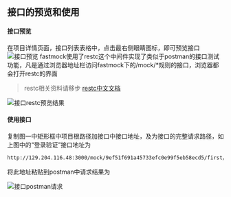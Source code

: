 ## 接口的预览和使用
#### 接口预览
在项目详情页面，接口列表表格中，点击最右侧眼睛图标，即可预览接口
![接口预览](http://fastmock.cn-bj.ufileos.com/fastmock-api-use.png)
fastmock使用了restc这个中间件实现了类似于postman的接口测试功能，凡是通过浏览器地址栏访问fastmock下的/mock/*规则的接口，浏览器都会打开restc的界面
> restc相关资料请移步 [restc中文文档](https://elemefe.github.io/restc/intro/)

![接口restc预览结果](http://fastmock.cn-bj.ufileos.com/fastmock-restc.png)

#### 使用接口
复制图一中矩形框中项目根路径加接口中接口地址，及为接口的完整请求路径，如上图中的“登录验证”接口地址为
~~~html
http://129.204.116.48:3000/mock/9ef51f691a45733efc0e99f5eb58ecd5/first/login
~~~

将此地址粘贴到postman中请求结果为

![接口postman请求](http://fastmock.cn-bj.ufileos.com/fastmock-postman.png)

